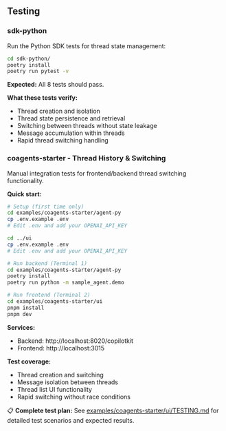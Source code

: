 ## Testing

### sdk-python

Run the Python SDK tests for thread state management:

```bash
cd sdk-python/
poetry install
poetry run pytest -v
```

**Expected:** All 8 tests should pass.

**What these tests verify:**
- Thread creation and isolation
- Thread state persistence and retrieval
- Switching between threads without state leakage
- Message accumulation within threads
- Rapid thread switching handling

### coagents-starter - Thread History & Switching

Manual integration tests for frontend/backend thread switching functionality.

**Quick start:**
```bash
# Setup (first time only)
cd examples/coagents-starter/agent-py
cp .env.example .env
# Edit .env and add your OPENAI_API_KEY

cd ../ui
cp .env.example .env
# Edit .env and add your OPENAI_API_KEY

# Run backend (Terminal 1)
cd examples/coagents-starter/agent-py
poetry install
poetry run python -m sample_agent.demo

# Run frontend (Terminal 2)
cd examples/coagents-starter/ui
pnpm install
pnpm dev
```

**Services:**
- Backend: http://localhost:8020/copilotkit
- Frontend: http://localhost:3015

**Test coverage:**
- Thread creation and switching
- Message isolation between threads
- Thread list UI functionality
- Rapid switching without race conditions

📋 **Complete test plan:** See [examples/coagents-starter/ui/TESTING.md](examples/coagents-starter/ui/TESTING.md) for detailed test scenarios and expected results.
